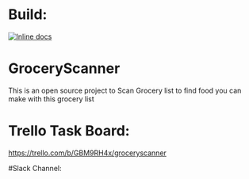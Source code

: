 # Build:
[![Inline docs](http://inch-ci.org/github/yeshvantbhavnasi/GroceryScanner.svg?branch=master)](https://travis-ci.org/yeshvantbhavnasi/GroceryScanner)

# GroceryScanner
This is an open source project to Scan Grocery list to find food you can make with this grocery list

# Trello Task Board: 
https://trello.com/b/GBM9RH4x/groceryscanner

#Slack Channel: 


